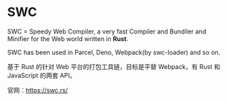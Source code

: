 # SWC

SWC = Speedy Web Compiler, a very fast Compiler and Bundiler and Minifier for the Web world written in **Rust**.

SWC has been used in Parcel, Deno, Webpack(by swc-loader) and so on.

基于 Rust 的针对 Web 平台的打包工具链，目标是平替 Webpack，有 Rust 和 JavaScript 的两套 API。

官网：<https://swc.rs/>
